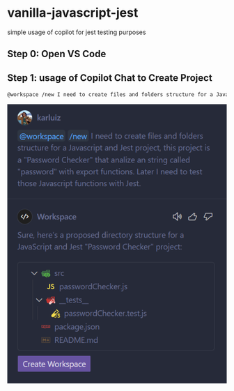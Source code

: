 # vanilla-javascript-jest

simple usage of copilot for jest testing purposes

## Step 0: Open VS Code

## Step 1: usage of Copilot Chat to Create Project

```bash
@workspace /new I need to create files and folders structure for a Javascript and Jest project, this project is a "Password Checker" that analize an string called "password" with export functions. Later I need to test those Javascript functions with Jest.
```

![Chat Response](assets/image.png)

